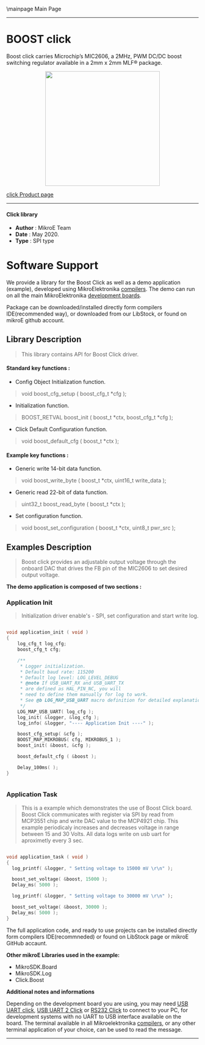 \mainpage Main Page
 
---
# BOOST click

Boost click carries Microchip’s MIC2606, a 2MHz, PWM DC/DC boost switching regulator available in a 2mm x 2mm MLF® package.

<p align="center">
  <img src="https://download.mikroe.com/images/click_for_ide/boost_click.png" height=300px>
</p>

[click Product page](https://www.mikroe.com/boost-click)

---


#### Click library 

- **Author**        : MikroE Team
- **Date**          : May 2020.
- **Type**          : SPI type


# Software Support

We provide a library for the Boost Click 
as well as a demo application (example), developed using MikroElektronika 
[compilers](https://shop.mikroe.com/compilers). 
The demo can run on all the main MikroElektronika [development boards](https://shop.mikroe.com/development-boards).

Package can be downloaded/installed directly form compilers IDE(recommended way), or downloaded from our LibStock, or found on mikroE github account. 

## Library Description

> This library contains API for Boost Click driver.

#### Standard key functions :

- Config Object Initialization function.
> void boost_cfg_setup ( boost_cfg_t *cfg ); 
 
- Initialization function.
> BOOST_RETVAL boost_init ( boost_t *ctx, boost_cfg_t *cfg );

- Click Default Configuration function.
> void boost_default_cfg ( boost_t *ctx );


#### Example key functions :

- Generic write 14-bit data function.
> void boost_write_byte ( boost_t *ctx, uint16_t write_data );
 
- Generic read 22-bit of data function.
> uint32_t boost_read_byte ( boost_t *ctx );

- Set configuration function.
> void boost_set_configuration ( boost_t *ctx, uint8_t pwr_src );

## Examples Description

> Boost click provides an adjustable output voltage through the onboard DAC that drives the FB pin of the MIC2606 to set desired output voltage.

**The demo application is composed of two sections :**

### Application Init 

> Initialization driver enable's - SPI, set configuration and start write log. 

```c

void application_init ( void )
{
    log_cfg_t log_cfg;
    boost_cfg_t cfg;

    /** 
     * Logger initialization.
     * Default baud rate: 115200
     * Default log level: LOG_LEVEL_DEBUG
     * @note If USB_UART_RX and USB_UART_TX 
     * are defined as HAL_PIN_NC, you will 
     * need to define them manually for log to work. 
     * See @b LOG_MAP_USB_UART macro definition for detailed explanation.
     */
    LOG_MAP_USB_UART( log_cfg );
    log_init( &logger, &log_cfg );
    log_info( &logger, "---- Application Init ----" );

    boost_cfg_setup( &cfg );
    BOOST_MAP_MIKROBUS( cfg, MIKROBUS_1 );
    boost_init( &boost, &cfg );

    boost_default_cfg ( &boost );

    Delay_100ms( );
}
  
```

### Application Task

> This is a example which demonstrates the use of Boost Click board.
  Boost Click communicates with register via SPI by read from MCP3551 chip and write DAC value to the MCP4921 chip.
  This example periodicaly increases and decreases voltage in range between 15 and 30 Volts.
  All data logs write on usb uart for aproximetly every 3 sec. 

```c

void application_task ( void )
{
  log_printf( &logger, " Setting voltage to 15000 mV \r\n" );

  boost_set_voltage( &boost, 15000 );
  Delay_ms( 5000 );

  log_printf( &logger, " Setting voltage to 30000 mV \r\n" );

  boost_set_voltage( &boost, 30000 );
  Delay_ms( 5000 );
}  

```

The full application code, and ready to use projects can be  installed directly form compilers IDE(recommneded) or found on LibStock page or mikroE GitHub accaunt.

**Other mikroE Libraries used in the example:** 

- MikroSDK.Board
- MikroSDK.Log
- Click.Boost

**Additional notes and informations**

Depending on the development board you are using, you may need 
[USB UART click](https://shop.mikroe.com/usb-uart-click), 
[USB UART 2 Click](https://shop.mikroe.com/usb-uart-2-click) or 
[RS232 Click](https://shop.mikroe.com/rs232-click) to connect to your PC, for 
development systems with no UART to USB interface available on the board. The 
terminal available in all Mikroelektronika 
[compilers](https://shop.mikroe.com/compilers), or any other terminal application 
of your choice, can be used to read the message.



---
